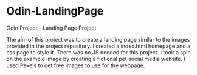 # Odin-LandingPage
Odin Project - Landing Page Project

The aim of this project was to create a landing page similar to the images provided in the project repository. I created a index.html homepage and a css page to style it. There was no JS needed for this project. I took a spin on the example image by creating a fictional pet social media website. I used Pexels to get free images to use for the webpage.